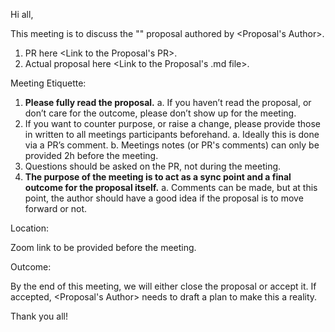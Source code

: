 Hi all,

This meeting is to discuss the "<Proposal Title>" proposal authored by <Proposal's Author>.

1.	PR here <Link to the Proposal's PR>.
2.	Actual proposal here <Link to the Proposal's .md file>.

Meeting Etiquette:

1.	**Please fully read the proposal.**
  a.	If you haven’t read the proposal, or don’t care for the outcome, please don’t show up for the meeting.
2.	If you want to counter purpose, or raise a change, please provide those in written to all meetings participants beforehand.
  a.	Ideally this is done via a PR’s comment.
  b.	Meetings notes (or PR's comments) can only be provided 2h before the meeting.
3.	Questions should be asked on the PR, not during the meeting.
4.	**The purpose of the meeting is to act as a sync point and a final outcome for the proposal itself.**
  a. Comments can be made, but at this point, the author should have a good idea if the proposal is to move forward or not.

Location:

Zoom link to be provided before the meeting.

Outcome:

By the end of this meeting, we will either close the proposal or accept it. If accepted, <Proposal's Author> needs to draft a plan to make this a reality. 

Thank you all!
